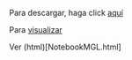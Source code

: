 Para descargar, haga click [aquí](NotebookMGL.ipynb)

Para [visualizar](https://nbviewer.jupyter.org/github/michaelgomezlopera/Ejercicio-Python/blob/master/NotebookMGL.ipynb)

Ver (html)[NotebookMGL.html]




